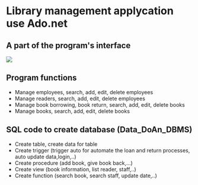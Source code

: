 # Library management applycation use Ado.net
## A part of the program's interface
![](image/1.png)
## Program functions
- Manage employees, search, add, edit, delete employees
- Manage readers, search, add, edit, delete employees
- Manage book borrowing, book return, search, add, edit, delete books
- Manage books, search, add, edit, delete books
## SQL code to create database (Data_DoAn_DBMS)
- Create table, create data for table
- Create trigger (trigger auto for automate the loan and return processes, auto update data,login,..)
- Create procedure (add book, give book back,...)
- Create view (book information, list reader, staff,..)
- Create function (search book, search staff, update date,..)
